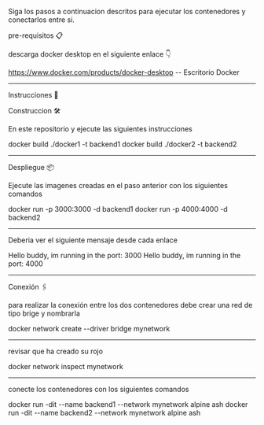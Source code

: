 Siga los pasos a continuacion descritos para ejecutar los contenedores y conectarlos entre si.

pre-requisitos 📋

descarga docker desktop en el siguiente enlace 👇

https://www.docker.com/products/docker-desktop -- Escritorio Docker

----------------------------------------------------------------------------------------------
Instrucciones 🔧

Construccion 🛠️


En este repositorio y ejecute las siguientes instrucciones


docker build ./docker1 -t backend1
docker build ./docker2 -t backend2

----------------------------------------------------------------------------------------------

Despliegue 📦


Ejecute las imagenes creadas en el paso anterior con los siguientes comandos


docker run -p 3000:3000 -d backend1
docker run -p 4000:4000 -d backend2

----------------------------------------------------------------------------------------------

Deberia ver el siguiente mensaje desde cada enlace


Hello buddy, im running in the port: 3000
Hello buddy, im running in the port: 4000

----------------------------------------------------------------------------------------------

Conexión 🖇️


para realizar la conexión entre los dos contenedores debe crear una red de tipo brige y nombrarla


docker network create --driver bridge mynetwork

----------------------------------------------------------------------------------------------

revisar que ha creado su rojo


docker network inspect mynetwork

----------------------------------------------------------------------------------------------

conecte los contenedores con los siguientes comandos


docker run -dit --name backend1 --network mynetwork alpine ash
docker run -dit --name backend2 --network mynetwork alpine ash

